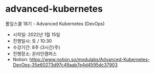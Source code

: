 # advanced-kubernetes
풀잎스쿨 18기 - Advanced Kubernetes (DevOps)

- 시작일: 2022년 1월 15일
- 진행일시: 토 / 10:30
- 수강기간: 8주 (3시간/주)
- 진행장소: 온라인캠퍼스
- Notion: https://www.notion.so/modulabs/Advanced-Kubernetes-DevOps-35e60273d97c49aab7e4d4595dc37903
